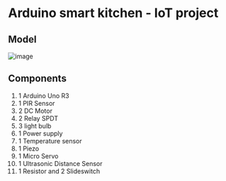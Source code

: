 # Arduino smart kitchen - IoT project

## Model

![image](https://github.com/user-attachments/assets/0500f287-312b-4457-abfb-46126b646a28)

## Components

1. 1 Arduino Uno R3
2. 1 PIR Sensor
3. 2 DC Motor
4. 2 Relay SPDT
5. 3 light bulb
6. 1 Power supply
7. 1 Temperature sensor
8. 1 Piezo
9. 1 Micro Servo
10. 1 Ultrasonic Distance Sensor
11. 1 Resistor and 2 Slideswitch
